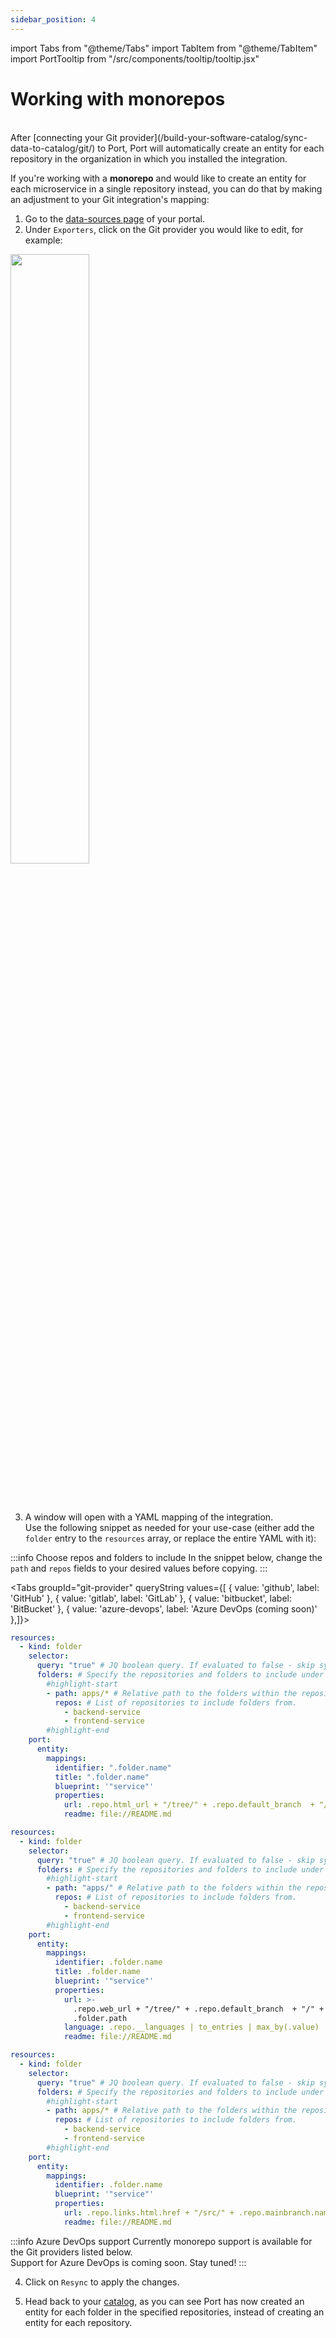 ```yaml
---
sidebar_position: 4
---
```


import Tabs from "@theme/Tabs"
import TabItem from "@theme/TabItem"
import PortTooltip from "/src/components/tooltip/tooltip.jsx"

# Working with monorepos

<br/>
After [connecting your Git provider](/build-your-software-catalog/sync-data-to-catalog/git/) to Port, Port will automatically create an <PortTooltip id="entity">entity</PortTooltip> for each repository in the organization in which you installed the integration.  

If you're working with a **monorepo** and would like to create an entity for each microservice in a single repository instead, you can do that by making an adjustment to your Git integration's mapping:

1. Go to the [data-sources page](https://app.getport.io/dev-portal/data-sources) of your portal.
2. Under `Exporters`, click on the Git provider you would like to edit, for example:

<img src='/img/sync-data-to-catalog/monorepoDataSourcesExample.png' width='50%' />

<br/><br/>

3. A window will open with a YAML mapping of the integration.  
Use the following snippet as needed for your use-case (either add the `folder` entry to the `resources` array, or replace the entire YAML with it):

:::info Choose repos and folders to include
In the snippet below, change the `path` and `repos` fields to your desired values before copying.
:::

<Tabs groupId="git-provider" queryString values={[
  { value: 'github', label: 'GitHub' },
  { value: 'gitlab', label: 'GitLab' },
  { value: 'bitbucket', label: 'BitBucket' },
  { value: 'azure-devops', label: 'Azure DevOps (coming soon)' },]}>

<TabItem value="github">

```yaml showLineNumbers
resources:
  - kind: folder
    selector:
      query: "true" # JQ boolean query. If evaluated to false - skip syncing the object.
      folders: # Specify the repositories and folders to include under this relative path.
        #highlight-start
        - path: apps/* # Relative path to the folders within the repositories.
          repos: # List of repositories to include folders from.
            - backend-service
            - frontend-service
        #highlight-end
    port:
      entity:
        mappings:
          identifier: ".folder.name"
          title: ".folder.name"
          blueprint: '"service"'
          properties:
            url: .repo.html_url + "/tree/" + .repo.default_branch  + "/" + .folder.path
            readme: file://README.md
```

</TabItem>

<TabItem value="gitlab">

```yaml showLineNumbers
resources:
  - kind: folder
    selector:
      query: "true" # JQ boolean query. If evaluated to false - skip syncing the object.
      folders: # Specify the repositories and folders to include under this relative path.
        #highlight-start
        - path: "apps/" # Relative path to the folders within the repositories.
          repos: # List of repositories to include folders from.
            - backend-service
            - frontend-service
        #highlight-end
    port:
      entity:
        mappings:
          identifier: .folder.name
          title: .folder.name
          blueprint: '"service"'
          properties:
            url: >-
              .repo.web_url + "/tree/" + .repo.default_branch  + "/" +
              .folder.path
            language: .repo.__languages | to_entries | max_by(.value) | .key
            readme: file://README.md
```

</TabItem>

<TabItem value="bitbucket">

```yaml showLineNumbers
resources:
  - kind: folder
    selector:
      query: "true" # JQ boolean query. If evaluated to false - skip syncing the object.
      folders: # Specify the repositories and folders to include under this relative path.
        #highlight-start
        - path: apps/* # Relative path to the folders within the repositories.
          repos: # List of repositories to include folders from.
            - backend-service
            - frontend-service
        #highlight-end
    port:
      entity:
        mappings:
          identifier: .folder.name
          blueprint: '"service"'
          properties:
            url: .repo.links.html.href + "/src/" + .repo.mainbranch.name + "/" + .folder.path
            readme: file://README.md
```

</TabItem>
<TabItem value="azure-devops">

:::info Azure DevOps support
Currently monorepo support is available for the Git providers listed below.  
Support for Azure DevOps is coming soon. Stay tuned!
:::

</TabItem>

</Tabs>

4. Click on `Resync` to apply the changes.

5. Head back to your [catalog](https://app.getport.io/services), as you can see Port has now created an entity for each folder in the specified repositories, instead of creating an entity for each repository.